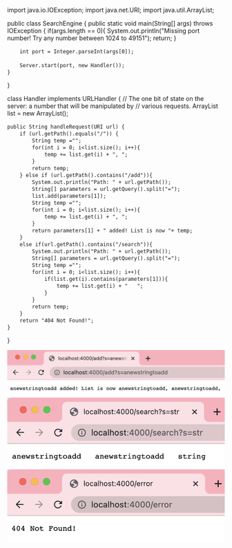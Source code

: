 import java.io.IOException;
import java.net.URI;
import java.util.ArrayList;

public class SearchEngine {
    public static void main(String[] args) throws IOException {
        if(args.length == 0){
            System.out.println("Missing port number! Try any number between 1024 to 49151");
            return;
        }

        int port = Integer.parseInt(args[0]);

        Server.start(port, new Handler());
    }
}

class Handler implements URLHandler {
    // The one bit of state on the server: a number that will be manipulated by
    // various requests.
    ArrayList<String> list = new ArrayList<String>();

    public String handleRequest(URI url) {
        if (url.getPath().equals("/")) {
            String temp ="";
            for(int i = 0; i<list.size(); i++){
                temp += list.get(i) + ", ";
            }
            return temp;
        } else if (url.getPath().contains("/add")){
            System.out.println("Path: " + url.getPath());
            String[] parameters = url.getQuery().split("=");
            list.add(parameters[1]);
            String temp ="";
            for(int i = 0; i<list.size(); i++){
                temp += list.get(i) + ", ";
            }
            return parameters[1] + " added! List is now "+ temp;
        }
        else if(url.getPath().contains("/search")){
            System.out.println("Path: " + url.getPath());
            String[] parameters = url.getQuery().split("=");
            String temp ="";
            for(int i = 0; i<list.size(); i++){
                if(list.get(i).contains(parameters[1])){
                    temp += list.get(i) + "   ";
                }
            }
            return temp;
        }
        return "404 Not Found!";
    }
}

![Image](./stringadded.png)
![Image](./searching.png)
![Image](./errormessage.png)
